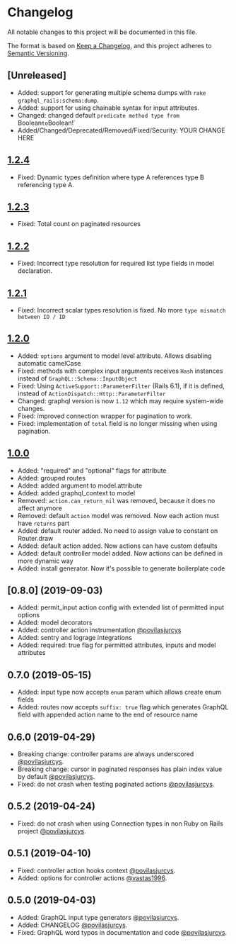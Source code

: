 # Changelog

All notable changes to this project will be documented in this file.

The format is based on [Keep a Changelog](https://keepachangelog.com/en/1.0.0/),
and this project adheres to [Semantic Versioning](https://semver.org/spec/v2.0.0.html).

## [Unreleased]

* Added: support for generating multiple schema dumps with `rake graphql_rails:schema:dump`.
* Added: support for using chainable syntax for input attributes.
* Changed: changed default `predicate method type from `Boolean` to `Boolean!`
* Added/Changed/Deprecated/Removed/Fixed/Security: YOUR CHANGE HERE

## [1.2.4](2021-05-05)

* Fixed: Dynamic types definition where type A references type B referencing type A.

## [1.2.3](2021-04-12)

* Fixed: Total count on paginated resources

## [1.2.2](2021-02-19)

* Fixed: Incorrect type resolution for required list type fields in model declaration.

## [1.2.1](2021-02-17)

* Fixed: Incorrect scalar types resolution is fixed. No more `type mismatch between ID / ID`

## [1.2.0](2021-02-15)

* Added: `options` argument to model level attribute. Allows disabling automatic camelCase
* Fixed: methods with complex input arguments receives `Hash` instances instead of `GraphQL::Schema::InputObject`
* Fixed: Using `ActiveSupport::ParameterFilter` (Rails 6.1), if it is defined, instead of `ActionDispatch::Http::ParameterFilter`
* Changed: graphql version is now `1.12` which may require system-wide changes.
* Fixed: improved connection wrapper for pagination to work.
* Fixed: implementation of `total` field is no longer missing when using pagination.


## [1.0.0](2020-02-07)

* Added: "required" and "optional" flags for attribute
* Added: grouped routes
* Added: added argument to model.attribute
* Added: added graphql_context to model
* Removed: `action.can_return_nil` was removed, because it does no affect anymore
* Removed: default `action` model was removed. Now each action must have `returns` part
* Added: default router added. No need to assign value to constant on Router.draw
* Added: default action added. Now actions can have custom defaults
* Added: default controller model added. Now actions can be defined in more dynamic way
* Added: install generator. Now it's possible to generate boilerplate code

## [0.8.0] (2019-09-03)

* Added: permit_input action config with extended list of permitted input options
* Added: model decorators
* Added: controller action instrumentation [@povilasjurcys](https://github.com/povilasjurcys)
* Added: sentry and lograge integrations
* Added: required: true flag for permitted attributes, inputs and model attributes

## 0.7.0 (2019-05-15)

* Added: input type now accepts `enum` param which allows create enum fields
* Added: routes now accepts `suffix: true` flag which generates GraphQL field with appended action name to the end of resource name

## 0.6.0 (2019-04-29)

* Breaking change: controller params are always underscored [@povilasjurcys](https://github.com/povilasjurcys).
* Breaking change: cursor in paginated responses has plain index value by default [@povilasjurcys](https://github.com/povilasjurcys).
* Fixed: do not crash when testing paginated actions [@povilasjurcys](https://github.com/povilasjurcys).

## 0.5.2 (2019-04-24)

* Fixed: do not crash when using Connection types in non Ruby on Rails project [@povilasjurcys](https://github.com/povilasjurcys).

## 0.5.1 (2019-04-10)

* Fixed: controller action hooks context [@povilasjurcys](https://github.com/povilasjurcys).
* Added: options for controller actions [@vastas1996](https://github.com/vastas1996).

## 0.5.0 (2019-04-03)

* Added: GraphQL input type generators [@povilasjurcys](https://github.com/povilasjurcys).
* Added: CHANGELOG [@povilasjurcys](https://github.com/povilasjurcys).
* Fixed: GraphQL word typos in documentation and code [@povilasjurcys](https://github.com/povilasjurcys).
